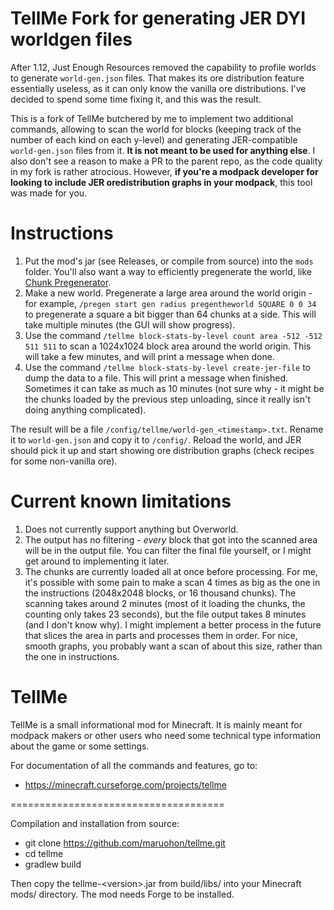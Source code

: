 # TellMe Fork for generating JER DYI worldgen files
After 1.12, Just Enough Resources removed the capability to profile worlds to generate `world-gen.json` files. That makes its ore distribution feature essentially useless, as it can only know the vanilla ore distributions. I've decided to spend some time fixing it, and this was the result.

This is a fork of TellMe butchered by me to implement two additional commands, allowing to scan the world for blocks (keeping track of the number of each kind on each y-level) and generating JER-compatible `world-gen.json` files from it. **It is not meant to be used for anything else**. I also don't see a reason to make a PR to the parent repo, as the code quality in my fork is rather atrocious. However, **if you're a modpack developer for looking to include JER oredistribution graphs in your modpack**, this tool was made for you.

# Instructions
1. Put the mod's jar (see Releases, or compile from source) into the `mods` folder. You'll also want a way to efficiently pregenerate the world, like [Chunk Pregenerator](https://www.curseforge.com/minecraft/mc-mods/chunkpregenerator).
2. Make a new world. Pregenerate a large area around the world origin - for example, `/pregen start gen radius pregentheworld SQUARE 0 0 34` to pregenerate a square a bit bigger than 64 chunks at a side. This will take multiple minutes (the GUI will show progress).
3. Use the command `/tellme block-stats-by-level count area -512 -512 511 511` to scan a 1024x1024 block area around the world origin. This will take a few minutes, and will print a message when done.
4. Use the command `/tellme block-stats-by-level create-jer-file` to dump the data to a file. This will print a message when finished. Sometimes it can take as much as 10 minutes (not sure why - it might be the chunks loaded by the previous step unloading, since it really isn't doing anything complicated).

The result will be a file `/config/tellme/world-gen_<timestamp>.txt`. Rename it to `world-gen.json` and copy it to `/config/`. Reload the world, and JER should pick it up and start showing ore distribution graphs (check recipes for some non-vanilla ore).

# Current known limitations
1. Does not currently support anything but Overworld.
2. The output has no filtering - *every* block that got into the scanned area will be in the output file. You can filter the final file yourself, or I might get around to implementing it later.
3. The chunks are currently loaded all at once before processing. For me, it's possible with some pain to make a scan 4 times as big as the one in the instructions (2048x2048 blocks, or 16 thousand chunks). The scanning takes around 2 minutes (most of it loading the chunks, the counting only takes 23 seconds), but the file output takes 8 minutes (and I don't know why). I might implement a better process in the future that slices the area in parts and processes them in order. For nice, smooth graphs, you probably want a scan of about this size, rather than the one in instructions.



TellMe
=========================

TellMe is a small informational mod for Minecraft.
It is mainly meant for modpack makers or other users who need some technical type information
about the game or some settings.

For documentation of all the commands and features, go to:

* https://minecraft.curseforge.com/projects/tellme


=====================================

Compilation and installation from source:

* git clone https://github.com/maruohon/tellme.git
* cd tellme
* gradlew build

Then copy the tellme-&lt;version&gt;.jar from build/libs/ into your Minecraft mods/ directory.
The mod needs Forge to be installed.
